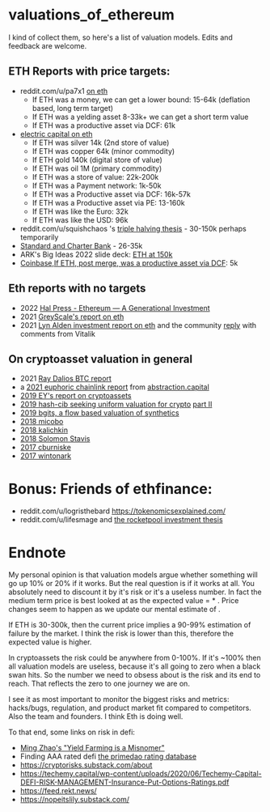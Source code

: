 # valuations_of_ethereum

I kind of collect them, so here's a list of valuation models. Edits and feedback are welcome.

## ETH Reports with price targets:

- reddit.com/u/pa7x1 [on eth](https://old.reddit.com/r/ethfinance/comments/rnsk2r/fundamental_valuation_models_of_ethereum/)
    - If ETH was a money, we can get a lower bound: 15-64k (deflation based, long term target)
    - If ETH was a yelding asset 8-33k+ we can get a short term value
    - If ETH was a productive asset via DCF:  61k
- [electric capital on eth](https://medium.com/electric-capital/from-digital-oil-to-a-digital-nation-narratives-for-ethereum-in-2021-1ae86ad73dae )
    - If ETH was silver 14k (2nd store of value)
    - If ETH was copper 64k (minor commodity)
    - If ETH gold 140k (digital store of value)
    - If ETH was oil 1M (primary commodity)
    - If ETH was a store of value: 22k-200k
    - If ETH was a Payment network: 1k-50k
    - If ETH was a Productive asset via DCF: 16k-57k
    - If ETH was a Productive asset via PE: 13-160k
    - If ETH was like the Euro: 32k
    - If ETH was like the USD: 96k
- reddit.com/u/squishchaos 's  [triple halving thesis](https://twitter.com/SquishChaos/status/1387074095007817730) - 30-150k perhaps temporarily
- [Standard and Charter Bank](https://www.tbstat.com/wp/uploads/2021/09/Ethereum-investor-guide.pdf) - 26-35k
- ARK's Big Ideas 2022 slide deck: [ETH at 150k](https://research.ark-invest.com/hubfs/1_Download_Files_ARK-Invest/White_Papers/ARK_BigIdeas2022.pdf?hsCtaTracking=217bbc93-a71a-4c2b-9959-0842b6fe301c|2653a4d0-af35-42f0-853a-c5f90f002abb)
- [Coinbase,If ETH, post merge, was a productive asset via DCF](https://www.coinbase.com/institutional/research-insights/research/market-intelligence/eth-staking-post-merge-yield-estimates-and-risk): 5k

## Eth reports with no targets

- 2022 [Hal Press - Ethereum — A Generational Investment](https://medium.com/@halp1120/1-the-only-other-large-assets-that-arguably-have-structural-demand-are-luna-and-bnb-cdcf8b2a8281)
- 2021 [GreyScale's report on eth](https://grayscale.com/wp-content/uploads/2021/05/valuing-ethereum.pdf)
- 2021 [Lyn Alden investment report on eth](https://twitter.com/LynAldenContact/status/1351241309789577221) and the community [reply](https://docs.google.com/document/d/1Mvz1uKo9UR33YMSwc_-go31L7bmzkddUVV0UfWuclZg/edit) with comments from Vitalik

## On cryptoasset valuation in general

- 2021 [Ray Dalios BTC report](https://www.bridgewater.com/research-and-insights/our-thoughts-on-bitcoin)
- a [2021 euphoric chainlink report](https://1f9807bf-abc2-449f-a2b3-a1fab3b8450a.filesusr.com/ugd/4b8d26_0fdd218de176436d95dea6efe75c0f00.pdf) from [abstraction.capital](https://www.abstraction.capital/research)
- [2019 EY's report on cryptoassets](https://assets.ey.com/content/dam/ey-sites/ey-com/en_gl/topics/emeia-financial-services/ey-the-valuation-of-crypto-assets.pdf)
- [2019 hash-cib seeking uniform valuation for crypto](https://medium.com/hash-cib/seeking-uniform-valuation-for-crypto-34df2f106e60) [part II](https://medium.com/hash-cib/seeking-uniform-valuation-for-crypto-part-ii-5012f91d06af)
- [2019 bgits, a flow based valuation of synthetics](https://observablehq.com/@bgits/synthetix-exchange-value-flows-exploration)
- [2018 micobo](https://micobo.medium.com/valuation-of-cryptocurrencies-a-brief-analysis-of-three-valuation-approaches-and-their-implication-1525f7fd7a87)
- [2018 kalichkin](https://medium.com/cryptolab/https-medium-com-kalichkin-rethinking-nvt-ratio-2cf810df0ab0)
- [2018 Solomon Stavis](https://hackernoon.com/making-sense-of-crypto-valuations-cd4417d1f250)
- [2017 cburniske](https://medium.com/@cburniske/cryptoasset-valuations-ac83479ffca7)
- [2017 wintonark](https://wintonark.medium.com/how-to-value-a-crypto-asset-a-model-e0548e9b6e4e)

# Bonus: Friends of ethfinance:

- reddit.com/u/logristhebard https://tokenomicsexplained.com/
- reddit.com/u/lifesmage and [the rocketpool investment thesis](https://old.reddit.com/r/ethfinance/comments/qwbb8w/rocket_pool_investment_thesis_20/)

# Endnote

My personal opinion is that valuation models argue whether something will go up 10%  or 20% if it works. But the real question is if it works at all. You absolutely need to discount it by it's risk or it's a useless number.  In fact the medium term price is best looked at as the expected value = <eventual value> * <chance of success>. Price changes seem to happen as we update our mental estimate of <chance of success>. 

If ETH is 30-300k, then the current price implies a 90-99% estimation of failure by the market. I think the risk is lower than this, therefore the expected value is higher.

In cryptoassets the risk could be anywhere from 0-100%. If it's ~100% then all valuation models are useless, because it's all going to zero when a black swan hits. So the number we need to obsess about is the risk and its end to reach. That reflects the zero to one journey we are on. 

I see it as most important to monitor the biggest risks and metrics: hacks/bugs, regulation, and product market fit compared to competitors. Also the team and founders. I think Eth is doing well.
    
To that end, some links on risk in defi:

- [Ming Zhao's "Yield Farming is a Misnomer"](https://twitter.com/FabiusMercurius/status/1454513434209312772)
- Finding AAA rated defi [the primedao rating database](https://docs.google.com/spreadsheets/d/1eIOxRAxuPawM2NkCPbGGmjZUW1xbwRZxU9kYOqsPRaA/edit#gid=1429007236)
- https://cryptorisks.substack.com/about
- https://techemy.capital/wp-content/uploads/2020/06/Techemy-Capital-DEFI-RISK-MANAGEMENT-Insurance-Put-Options-Ratings.pdf
- https://feed.rekt.news/
- https://nopeitslily.substack.com/
